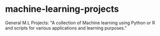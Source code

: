 # machine-learning-projects
General M.L Projects:  "A collection of Machine learning using Python or R and scripts for various applications and learning purposes."
